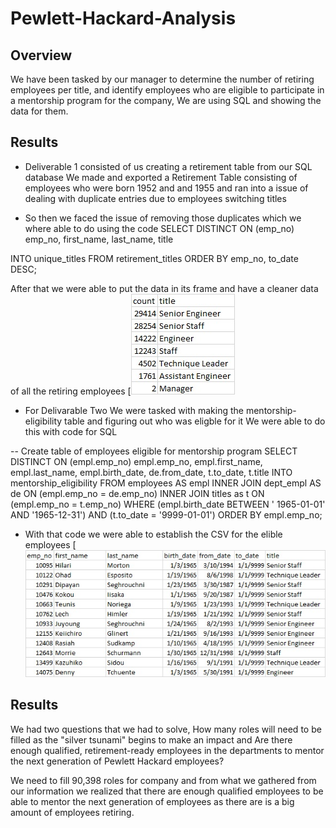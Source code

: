 # Pewlett-Hackard-Analysis

 ## Overview

We have been tasked by our manager to determine the number of retiring employees per title, and identify employees who are eligible to participate in a mentorship program for the company, We are using SQL and showing the data for them.

## Results

* Deliverable 1 consisted of us creating a retirement table from our SQL database We made and exported a Retirement Table consisting of employees who were born 1952 and and 1955 and ran into a issue of dealing with duplicate entries due to employees switching titles

* So then we faced the issue of removing those duplicates which we where able to do using the code 
SELECT DISTINCT ON (emp_no) emp_no,
first_name,
last_name,
title

INTO unique_titles
FROM retirement_titles
ORDER BY emp_no, to_date DESC;

After that we were able to put the data in its frame and have a cleaner data of all the retiring employees 
[![Retiringtables](https://github.com/mhossain615/Pewlett-Hackard-Analysis/blob/master/orginalcsvandimages/retiringtitles.jpg)


  * For Delivarable Two We were tasked with making the mentorship-eligibility table and figuring out who was eligble for it
  We were able to do this with code for SQL 

-- Create table of employees eligible for mentorship program
SELECT DISTINCT ON (empl.emp_no) empl.emp_no,
	empl.first_name,
	empl.last_name,
	empl.birth_date,
	de.from_date,
	t.to_date,
	t.title
INTO mentorship_eligibility
FROM employees AS empl
	INNER JOIN dept_empl AS de
		ON (empl.emp_no = de.emp_no)
	INNER JOIN titles as t
		ON (empl.emp_no = t.emp_no)
WHERE (empl.birth_date BETWEEN ' 1965-01-01' AND '1965-12-31')
	AND (t.to_date = '9999-01-01')
ORDER BY empl.emp_no;




* With that code we were able to establish the CSV for the elible employees
[![Retiringtables](https://github.com/mhossain615/Pewlett-Hackard-Analysis/blob/master/orginalcsvandimages/Mentorship.jpg)

## Results 

We had two questions that we had to solve, How many roles will need to be filled as the "silver tsunami" begins to make an impact and Are there enough qualified, retirement-ready employees in the departments to mentor the next generation of Pewlett Hackard employees?

We need to fill 90,398 roles for company and from what we gathered from our information we realized that there are enough qualified employees to be able to mentor the next generation of employees as there are is a big amount of employees retiring.
